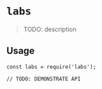 # `labs`

> TODO: description

## Usage

```
const labs = require('labs');

// TODO: DEMONSTRATE API
```
